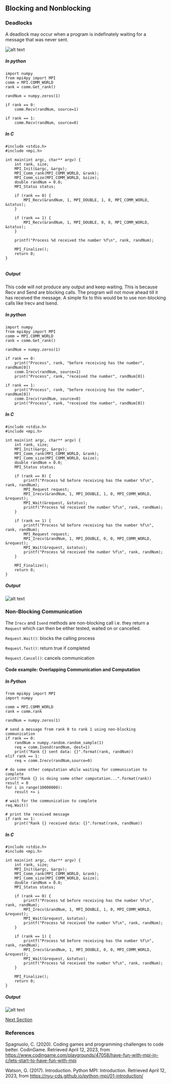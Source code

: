 ## Blocking and Nonblocking

### Deadlocks

A deadlock may occur when a program is indefinately waiting for a message that was never sent. 

![alt text](https://github.com/japnitahuja/guide-to-mpi/blob/main/documentation/images/deadlockcropped.png)

##### In python

```
import numpy
from mpi4py import MPI
comm = MPI.COMM_WORLD
rank = comm.Get_rank()

randNum = numpy.zeros(1)

if rank == 0:
    comm.Recv(randNum, source=1)

if rank == 1:
    comm.Recv(randNum, source=0)

```

##### In C

```
#include <stdio.h>
#include <mpi.h>

int main(int argc, char** argv) {
    int rank, size;
    MPI_Init(&argc, &argv);
    MPI_Comm_rank(MPI_COMM_WORLD, &rank);
    MPI_Comm_size(MPI_COMM_WORLD, &size);
    double randNum = 0.0;
    MPI_Status status;

    if (rank == 0) {
        MPI_Recv(&randNum, 1, MPI_DOUBLE, 1, 0, MPI_COMM_WORLD, &status);
    }

    if (rank == 1) {
        MPI_Recv(&randNum, 1, MPI_DOUBLE, 0, 0, MPI_COMM_WORLD, &status);
    }

    printf("Process %d received the number %f\n", rank, randNum);

    MPI_Finalize();
    return 0;
}


```
##### Output

This code will not produce any output and keep waiting. This is because Recv and Send are blocking calls. The program will not move ahead till it has received the message. A simple fix to this would be to use non-blocking calls like Irecv and Isend. 

##### In python

```
import numpy
from mpi4py import MPI
comm = MPI.COMM_WORLD
rank = comm.Get_rank()

randNum = numpy.zeros(1)

if rank == 0:
    print("Process", rank, "before receiving has the number", randNum[0])
    comm.Irecv(randNum, source=1)
    print("Process", rank, "received the number", randNum[0])

if rank == 1:
    print("Process", rank, "before receiving has the number", randNum[0])
    comm.Irecv(randNum, source=0)
    print("Process", rank, "received the number", randNum[0])

```
##### In C

```
#include <stdio.h>
#include <mpi.h>

int main(int argc, char** argv) {
    int rank, size;
    MPI_Init(&argc, &argv);
    MPI_Comm_rank(MPI_COMM_WORLD, &rank);
    MPI_Comm_size(MPI_COMM_WORLD, &size);
    double randNum = 0.0;
    MPI_Status status;

    if (rank == 0) {
        printf("Process %d before receiving has the number %f\n", rank, randNum);
        MPI_Request request;
        MPI_Irecv(&randNum, 1, MPI_DOUBLE, 1, 0, MPI_COMM_WORLD, &request);
        MPI_Wait(&request, &status);
        printf("Process %d received the number %f\n", rank, randNum);
    }

    if (rank == 1) {
        printf("Process %d before receiving has the number %f\n", rank, randNum);
        MPI_Request request;
        MPI_Irecv(&randNum, 1, MPI_DOUBLE, 0, 0, MPI_COMM_WORLD, &request);
        MPI_Wait(&request, &status);
        printf("Process %d received the number %f\n", rank, randNum);
    }

    MPI_Finalize();
    return 0;
}

```
##### Output

![alt text](https://github.com/japnitahuja/guide-to-mpi/blob/main/documentation/images/output4.jpg)

### Non-Blocking Communication

The `Irecv` and `Isend` methods are non-blocking call i.e. they return a `Request` which can then be either tested, waited on or cancelled.

`Request.Wait()`: blocks the calling process 

`Request.Test()`: return true if completed

`Request.Cancel()`: cancels communication

#### Code example: Overlapping Communication and Computation

##### In Python
```
from mpi4py import MPI
import numpy

comm = MPI.COMM_WORLD
rank = comm.rank

randNum = numpy.zeros(1)

# send a message from rank 0 to rank 1 using non-blocking communication
if rank == 0:
    randNum = numpy.random.random_sample(1)
    req = comm.Isend(randNum, dest=1)
    print("Rank {} sent data: {}".format(rank, randNum))
elif rank == 1:
    req = comm.Irecv(randNum,source=0)
    
# do some other computation while waiting for communication to complete
print("Rank {} is doing some other computation...".format(rank))
result = 0
for i in range(10000000):
    result += i

# wait for the communication to complete
req.Wait()

# print the received message
if rank == 1:
    print("Rank {} received data: {}".format(rank, randNum))
````

##### In C

```
#include <stdio.h>
#include <mpi.h>

int main(int argc, char** argv) {
    int rank, size;
    MPI_Init(&argc, &argv);
    MPI_Comm_rank(MPI_COMM_WORLD, &rank);
    MPI_Comm_size(MPI_COMM_WORLD, &size);
    double randNum = 0.0;
    MPI_Status status;

    if (rank == 0) {
        printf("Process %d before receiving has the number %f\n", rank, randNum);
        MPI_Irecv(&randNum, 1, MPI_DOUBLE, 1, 0, MPI_COMM_WORLD, &request);
        MPI_Wait(&request, &status);
        printf("Process %d received the number %f\n", rank, randNum);
    }

    if (rank == 1) {
        printf("Process %d before receiving has the number %f\n", rank, randNum);
        MPI_Irecv(&randNum, 1, MPI_DOUBLE, 0, 0, MPI_COMM_WORLD, &request);
        MPI_Wait(&request, &status);
        printf("Process %d received the number %f\n", rank, randNum);
    }

    MPI_Finalize();
    return 0;
}

```

##### Output

![alt text](https://github.com/japnitahuja/guide-to-mpi/blob/main/documentation/images/output5.jpg)

[Next Section](https://github.com/japnitahuja/guide-to-mpi/blob/main/documentation/Broadcast.md)

### References

Spagnuolo, C. (2020). Coding games and programming challenges to code better. CodinGame. Retrieved April 12, 2023, from https://www.codingame.com/playgrounds/47058/have-fun-with-mpi-in-c/lets-start-to-have-fun-with-mpi 

Watson, G. (2017). Introduction. Python MPI: Introduction. Retrieved April 12, 2023, from https://nyu-cds.github.io/python-mpi/01-introduction/ 







